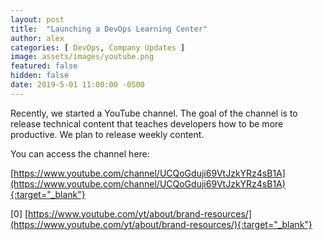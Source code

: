 ```yaml
---
layout: post
title:  "Launching a DevOps Learning Center"
author: alex
categories: [ DevOps, Company Updates ]
image: assets/images/youtube.png
featured: false
hidden: false
date: 2019-5-01 11:00:00 -0500
---
```


Recently, we started a YouTube channel. The goal of the channel is to release technical content that teaches developers how to be more productive. We plan to release weekly content.

You can access the channel here:

[https://www.youtube.com/channel/UCQoGduji69VtJzkYRz4sB1A](https://www.youtube.com/channel/UCQoGduji69VtJzkYRz4sB1A){:target="_blank"}

[0] [https://www.youtube.com/yt/about/brand-resources/](https://www.youtube.com/yt/about/brand-resources/){:target="_blank"}